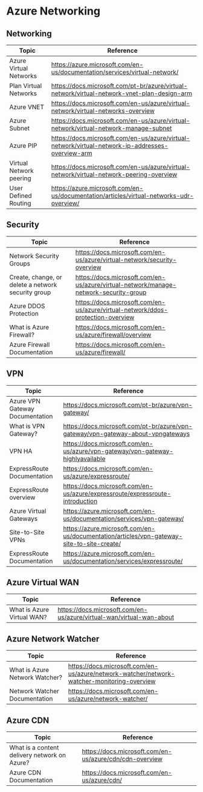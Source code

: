 # Azure Networking

## Networking 

| Topic | Reference |
| --- | --- |
|Azure Virtual Networks| https://azure.microsoft.com/en-us/documentation/services/virtual-network/|
|Plan Virtual Networks |https://docs.microsoft.com/pt-br/azure/virtual-network/virtual-network-vnet-plan-design-arm|
|Azure VNET| https://docs.microsoft.com/en-us/azure/virtual-network/virtual-networks-overview|
|Azure Subnet| https://docs.microsoft.com/en-us/azure/virtual-network/virtual-network-manage-subnet|
|Azure PIP| https://docs.microsoft.com/en-us/azure/virtual-network/virtual-network-ip-addresses-overview-arm|
|Virtual Network peering| https://docs.microsoft.com/en-us/azure/virtual-network/virtual-network-peering-overview|
|User Defined Routing| https://azure.microsoft.com/en-us/documentation/articles/virtual-networks-udr-overview/|


## Security

| Topic | Reference |
| --- | --- |
|Network Security Groups|https://docs.microsoft.com/en-us/azure/virtual-network/security-overview|
|Create, change, or delete a network security group| https://docs.microsoft.com/en-us/azure/virtual-network/manage-network-security-group|
|Azure DDOS Protection| https://docs.microsoft.com/en-us/azure/virtual-network/ddos-protection-overview|
|What is Azure Firewall?  | https://docs.microsoft.com/en-us/azure/firewall/overview|
|Azure Firewall Documentation|https://docs.microsoft.com/en-us/azure/firewall/|

## VPN

| Topic | Reference |
| --- | --- |
|Azure VPN Gateway Documentation| https://docs.microsoft.com/pt-br/azure/vpn-gateway/|
|What is VPN Gateway?|https://docs.microsoft.com/pt-br/azure/vpn-gateway/vpn-gateway-about-vpngateways|
|VPN HA| https://docs.microsoft.com/en-us/azure/vpn-gateway/vpn-gateway-highlyavailable|
|ExpressRoute Documentation| https://docs.microsoft.com/en-us/azure/expressroute/|
|ExpressRoute overview|https://docs.microsoft.com/en-us/azure/expressroute/expressroute-introduction|
|Azure Virtual Gateways| https://azure.microsoft.com/en-us/documentation/services/vpn-gateway/|
|Site-to-Site VPNs| https://azure.microsoft.com/en-us/documentation/articles/vpn-gateway-site-to-site-create/|
|ExpressRoute Documentation| https://azure.microsoft.com/en-us/documentation/services/expressroute/|

## Azure Virtual WAN

| Topic | Reference |
| --- | --- |
|What is Azure Virtual WAN?  | https://docs.microsoft.com/en-us/azure/virtual-wan/virtual-wan-about|

## Azure Network Watcher

| Topic | Reference |
| --- | --- |
|What is Azure Network Watcher?  | https://docs.microsoft.com/en-us/azure/network-watcher/network-watcher-monitoring-overview|
|Network Watcher Documentation|https://docs.microsoft.com/en-us/azure/network-watcher/|

## Azure CDN

| Topic | Reference |
| --- | --- |
|What is a content delivery network on Azure?  | https://docs.microsoft.com/en-us/azure/cdn/cdn-overview|
|Azure CDN Documentation|https://docs.microsoft.com/en-us/azure/cdn/|
